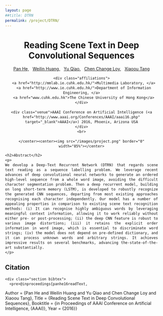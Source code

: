 ```yaml
---
layout: page
##title: DTRN
permalink: /project/DTRN/
---
```


     
<div class="section head">
	<center><h1> Reading Scene Text in Deep Convolutional Sequences </h1>
	<div class="authors">
	  <a href="http://bestsonny.github.io/">Pan He,</a>&nbsp;&nbsp;
	  <a href="http://www.wlhuang.com/">Weilin Huang,</a>&nbsp;&nbsp;
	  <a href="http://mmlab.siat.ac.cn/yuqiao/" >Yu Qiao,</a>&nbsp;&nbsp;
	  <a href="http://personal.ie.cuhk.edu.hk/~ccloy/" >Chen Change Loy,</a>&nbsp;&nbsp;
	  <a href="http://www.ie.cuhk.edu.hk/people/xotang.shtml">Xiaoou Tang</a>
	</div>

	<div class="affiliations">
	  <a href="http://mmlab.ie.cuhk.edu.hk/">Multimedia Laboratory, </a>
	  <a href="http://www.ie.cuhk.edu.hk/">Department of Information Engineering, </a>
	  <a href="www.cuhk.edu.hk">The Chinese University of Hong Kong</a>
	</div>

	<div class="venue">AAAI Conference on Artificial Intelligence (<a href="http://www.aaai.org/Conferences/AAAI/aaai16.php" target="_blank">AAAI</a>) 2016, Phoenix, Arizona USA
	</div>
	<br>

    </center><center><img src="/images/project.png" border="0" width="85%"></center>
</div>


<div style="text-align: justify" class="section abstract">

	<h2>Abstract</h2>
	<p>
	We develop a Deep-Text Recurrent Network (DTRN) that regards scene text reading as a sequence labelling problem. We leverage recent advances of deep convolutional neural networks to generate an ordered high-level sequence from a whole word image, avoiding the difficult character segmentation problem. Then a deep recurrent model, building on long short-term memory (LSTM), is developed to robustly recognize the generated CNN sequences, departing from most existing approaches recognising each character independently. Our model has a number of appealing properties in comparison to existing scene text recognition methods: (i) It can recognise highly ambiguous words by leveraging meaningful context information, allowing it to work reliably without either pre- or post-processing; (ii) the deep CNN feature is robust to various image distortions; (iii) it retains the explicit order information in word image, which is essential to discriminate word strings; (iv) the model does not depend on pre-defined dictionary, and it can process unknown words and arbitrary strings. It achieves impressive results on several benchmarks, advancing the-state-of-the-art substantially.	
	</p>
</div>


<div class="section list">
	<h2>Citation</h2>
	
	<div class="section bibtex">
	  <pre>@inproceedings{panhe16readText,
 Author    = {Pan He and
              Weilin Huang and
              Yu Qiao and
              Chen Change Loy and 
              Xiaoou Tang},
 Title     = {Reading Scene Text in Deep Convolutional Sequences},
 Booktitle = {in Proceedings of AAAI Conference on Artificial Intelligence, (AAAI)},
 Year      = {2016}}
	</pre>
	</div>
</div>





